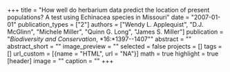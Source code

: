 +++
title = "How well do herbarium data predict the location of present populations? A test using Echinacea species in Missouri"
date = "2007-01-01"
publication_types = ["2"]
authors = ["Wendy L. Applequist", "D.J. McGlinn", "Michele Miller", "Quinn G. Long", "James S. Miller"]
publication = "_Biodiversity and Conservation_, *16:*1397--1407""
abstract = ""
abstract_short = ""
image_preview = ""
selected = false
projects = []
tags = []
url_custom = [{name = "HTML", url = "NA"}]
math = true
highlight = true
[header]
image = ""
caption = ""
+++
